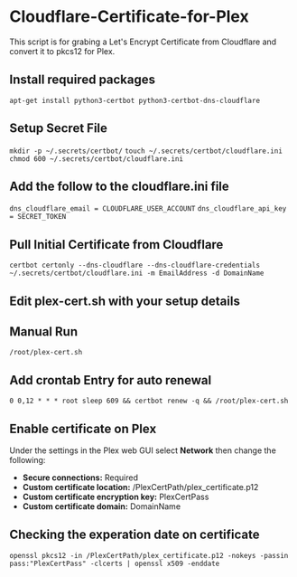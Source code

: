 # Cloudflare-Certificate-for-Plex

This script is for grabing a Let's Encrypt Certificate from Cloudflare and convert it to pkcs12 for Plex.

## Install required packages

`apt-get install python3-certbot python3-certbot-dns-cloudflare`

## Setup Secret File
`mkdir -p ~/.secrets/certbot/`
`touch ~/.secrets/certbot/cloudflare.ini`
`chmod 600 ~/.secrets/certbot/cloudflare.ini`

## Add the follow to the cloudflare.ini file
`dns_cloudflare_email = CLOUDFLARE_USER_ACCOUNT`
`dns_cloudflare_api_key = SECRET_TOKEN`

## Pull Initial Certificate from Cloudflare
`certbot certonly --dns-cloudflare --dns-cloudflare-credentials ~/.secrets/certbot/cloudflare.ini -m EmailAddress -d DomainName`

## Edit plex-cert.sh with your setup details

## Manual Run
`/root/plex-cert.sh`

## Add crontab Entry for auto renewal
`0 0,12 * * * root sleep 609 && certbot renew -q && /root/plex-cert.sh`

## Enable certificate on Plex
Under the settings in the Plex web GUI select **Network** then change the following:
- **Secure connections:** Required
- **Custom certificate location:** /PlexCertPath/plex_certificate.p12
- **Custom certificate encryption key:** PlexCertPass
- **Custom certificate domain:** DomainName

## Checking the experation date on certificate
`openssl pkcs12 -in /PlexCertPath/plex_certificate.p12 -nokeys -passin pass:"PlexCertPass" -clcerts | openssl x509 -enddate`